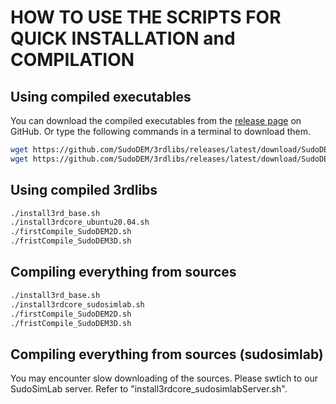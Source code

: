 # HOW TO USE THE SCRIPTS FOR QUICK INSTALLATION and COMPILATION
## Using compiled executables
You can download the compiled executables from the [release page](https://github.com/SudoDEM/3rdlibs/releases/latest) on GitHub. Or type
the following commands in a terminal to download them.
```bash
wget https://github.com/SudoDEM/3rdlibs/releases/latest/download/SudoDEM2D-ubuntu-20.04.tar.xz
wget https://github.com/SudoDEM/3rdlibs/releases/latest/download/SudoDEM3D-ubuntu-20.04.tar.xz
```
## Using compiled 3rdlibs
```bash
./install3rd_base.sh
./install3rdcore_ubuntu20.04.sh
./firstCompile_SudoDEM2D.sh
./fristCompile_SudoDEM3D.sh
```
## Compiling everything from sources
```bash
./install3rd_base.sh
./install3rdcore_sudosimlab.sh
./firstCompile_SudoDEM2D.sh
./fristCompile_SudoDEM3D.sh
```
## Compiling everything from sources (sudosimlab)
You may encounter slow downloading of the sources. Please swtich to our SudoSimLab server. Refer to "install3rdcore_sudosimlabServer.sh".

